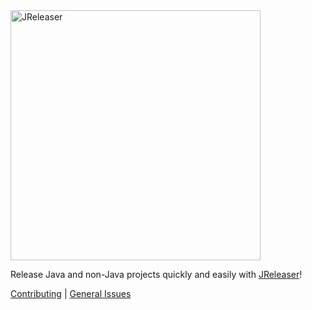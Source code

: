 <img src="https://raw.githubusercontent.com/jreleaser/jreleaser/main/src/media/banner.png" alt="JReleaser" width="400"/>

Release Java and non-Java projects quickly and easily with [JReleaser](https://jreleaser.org)!

[Contributing](https://jreleaser.org/guide/latest/contributing.html) | [General Issues](https://github.com/jreleaser/jreleaser/issues)

